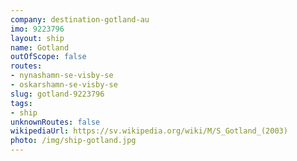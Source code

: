 ```yaml
---
company: destination-gotland-au
imo: 9223796
layout: ship
name: Gotland
outOfScope: false
routes:
- nynashamn-se-visby-se
- oskarshamn-se-visby-se
slug: gotland-9223796
tags:
- ship
unknownRoutes: false
wikipediaUrl: https://sv.wikipedia.org/wiki/M/S_Gotland_(2003)
photo: /img/ship-gotland.jpg
---
```

